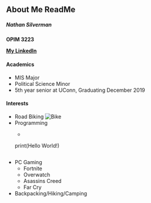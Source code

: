 ## About Me ReadMe
##### Nathan Silverman
**OPIM 3223**  

**[My LinkedIn](https://www.linkedin.com/in/nathan-silverman-094103170/)**

####     Academics
* MIS Major
* Political Science Minor
* 5th year senior at UConn, Graduating December 2019

#### Interests
* Road Biking
![Bike](~https://vader-prod.s3.amazonaws.com/1552662202-argonaut-road-disc-1552662190.jpg)
* Programming
  * ```python
  print(Hello World!)
  ```
* PC Gaming
  * Fortnite
  * Overwatch
  * Asassins Creed
  * Far Cry
* Backpacking/Hiking/Camping
